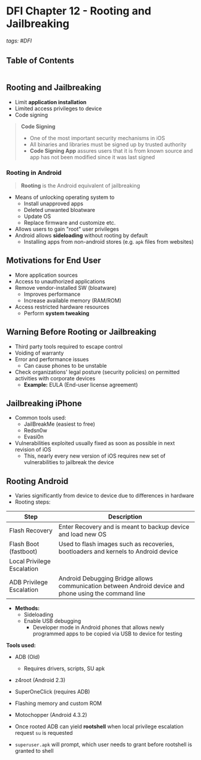 # DFI Chapter 12 - Rooting and Jailbreaking

###### tags: #DFI

## Table of Contents
```toc
```
## Rooting and Jailbreaking
- Limit **application installation**
- Limited access privileges to device
- Code signing
> **Code Signing**
> - One of the most important security mechanisms in iOS
> - All binaries and libraries must be signed up by trusted authority 
> - **Code Signing App** assures users that it is from known source and app has not been modified since it was last signed

### Rooting in Android
> **Rooting** is the Android equivalent of jailbreaking

- Means of unlocking operating system to 
	- Install unapproved apps
	- Deleted unwanted bloatware
	- Update OS
	- Replace firmware and customize etc.
- Allows users to gain "root" user privileges
- Android allows **sideloading** without rooting by default
	- Installing apps from non-android stores (e.g. `apk` files from websites)

## Motivations for End User
- More application sources
- Access to unauthorized applications
- Remove vendor-installed SW (bloatware)
	- Improves performance
	- Increase available memory (RAM/ROM)
- Access restricted hardware resources
	- Perform **system tweaking**

## Warning Before Rooting or Jailbreaking
- Third party tools required to escape control
- Voiding of warranty
- Error and performance issues
	- Can cause phones to be unstable
- Check organizations' legal posture (security policies) on permitted activities with corporate devices
	- **Example:** EULA (End-user license agreement)

## Jailbreaking iPhone
- Common tools used:
	- JailBreakMe (easiest to free)
	- Redsn0w
	- Evasi0n
- Vulnerabilities exploited usually fixed as soon as possible in next revision of iOS
	- This, nearly every new version of iOS requires new set of vulnerabilities to jailbreak the device

## Rooting Android
- Varies significantly from device to device due to differences in hardware
- Rooting steps:

| Step                       | Description                                                                        |
| -------------------------- | ---------------------------------------------------------------------------------- |
| Flash Recovery             | Enter Recovery and is meant to backup device and load new OS                       |
| Flash Boot (fastboot)      | Used to flash images such as recoveries, bootloaders and kernels to Android device |
| Local Privilege Escalation |                                                                                    |
| ADB Privilege Escalation   | Android Debugging Bridge allows communication between Android device and phone using the command line                                                                                   |
- **Methods:**
	- Sideloading
	- Enable USB debugging
		- Developer mode in Android phones that allows newly programmed apps to be copied via USB to device for testing

**Tools used:**
- ADB (Old)
	- Requires drivers, scripts, SU apk
- z4root (Android 2.3)
- SuperOneClick (requires ADB)
- Flashing memory and custom ROM
- Motochopper (Android 4.3.2)

- Once rooted ADB can yield **rootshell** when local privilege escalation request `su` is requested
- `superuser.apk` will prompt, which user needs to grant before rootshell is granted to shell
